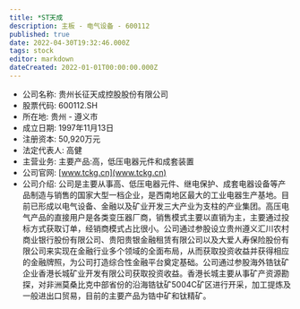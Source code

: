 ```yaml
---
title: *ST天成
description: 主板 - 电气设备 - 600112
published: true
date: 2022-04-30T19:32:46.000Z
tags: stock
editor: markdown
dateCreated: 2022-01-01T00:00:00.000Z
---
```


- 公司名称: 贵州长征天成控股股份有限公司
- 股票代码: 600112.SH
- 所在地: 贵州 - 遵义市
- 成立日期: 1997年11月13日
- 注册资本: 50,920万元
- 法定代表人: 高健
- 主营业务: 主要产品:高，低压电器元件和成套装置
- 公司官网: [www.tckg.cn](www.tckg.cn)
- 公司介绍: 公司是主要从事高、低压电器元件、继电保护、成套电器设备等产品制造与销售的国家大型一档企业，是西南地区最大的工业电器生产基地。目前已形成以电气设备、金融以及矿业开发三大产业为支柱的产业集团。高压电气产品的直接用户是各类变压器厂商，销售模式主要以直销为主，主要通过投标方式获取订单，经销商模式占比很小。公司通过参股设立贵州遵义汇川农村商业银行股份有限公司、贵阳贵银金融租赁有限公司以及大爱人寿保险股份有限公司来实现在金融行业多个领域的全面布局，从而获取投资收益并获得相应的金融牌照，为公司打造综合性金融平台奠定基础。公司通过参股海外锆钛矿企业香港长城矿业开发有限公司获取投资收益。香港长城主要从事矿产资源勘探，对非洲莫桑比克中部省份的沿海锆钛矿5004C矿区进行开采，加工提炼及一般进出口贸易，目前的主要产品为锆中矿和钛精矿。


